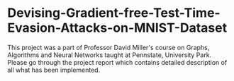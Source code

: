# Devising-Gradient-free-Test-Time-Evasion-Attacks-on-MNIST-Dataset

This project was a part of Professor David Miller's course on Graphs, Algorithms and Neural Networks taught at Pennstate, University Park.
Please go through the project report which contains detailed description of all what has been implemented.
